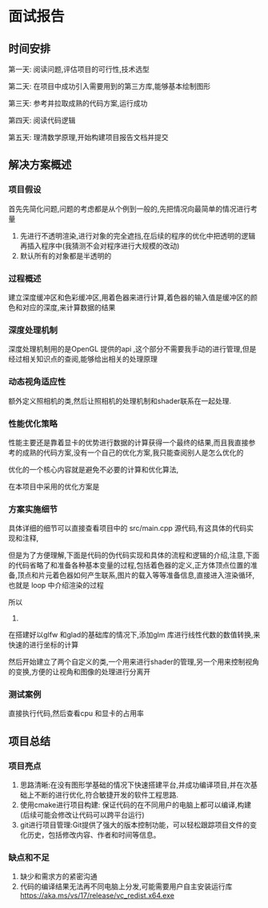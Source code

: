 # 面试报告

## 时间安排

第一天: 阅读问题,评估项目的可行性,技术选型

第二天: 在项目中成功引入需要用到的第三方库,能够基本绘制图形

第三天: 参考并拉取成熟的代码方案,运行成功

第四天: 阅读代码逻辑

第五天: 理清数学原理,开始构建项目报告文档并提交

## 解决方案概述

### 项目假设

首先先简化问题,问题的考虑都是从个例到一般的,先把情况向最简单的情况进行考量

1. 先进行不透明渲染,进行对象的完全遮挡,在后续的程序的优化中把透明的逻辑再插入程序中(我猜测不会对程序进行大规模的改动)
2. 默认所有的对象都是半透明的

### 过程概述

建立深度缓冲区和色彩缓冲区,用着色器来进行计算,着色器的输入值是缓冲区的颜色和对应的深度,来计算数据的结果

### 深度处理机制

深度处理机制用的是OpenGL 提供的api ,这个部分不需要我手动的进行管理,但是经过相关知识点的查阅,能够给出相关的处理原理

### 动态视角适应性

额外定义照相机的类,然后让照相机的处理机制和shader联系在一起处理.



### 性能优化策略

性能主要还是靠着显卡的优势进行数据的计算获得一个最终的结果,而且我直接参考的成熟的代码方案,没有一个自己的优化方案,我只能查阅别人是怎么优化的

优化的一个核心内容就是避免不必要的计算和优化算法,

在本项目中采用的优化方案是

### 方案实施细节

具体详细的细节可以直接查看项目中的 src/main.cpp 源代码,有这具体的代码实现和注释,

但是为了方便理解,下面是代码的伪代码实现和具体的流程和逻辑的介绍,注意,下面的代码省略了和准备各种基本变量的过程,包括着色器的定义,正方体顶点位置的准备,顶点和片元着色器如何产生联系,图片的载入等等准备信息,直接进入渲染循环,也就是 loop 中介绍渲染的过程

所以

1. 


在搭建好以glfw 和glad的基础库的情况下,添加glm 库进行线性代数的数值转换,来快速的进行坐标的计算

然后开始建立了两个自定义的类,一个用来进行shader的管理,另一个用来控制视角的变换,方便的让视角和图像的处理进行分离开



### 测试案例

直接执行代码,然后查看cpu 和显卡的占用率

## 项目总结

### 项目亮点
1. 思路清晰:在没有图形学基础的情况下快速搭建平台,并成功编译项目,并在次基础上不断的进行优化,符合敏捷开发的软件工程思路.
2. 使用cmake进行项目构建: 保证代码的在不同用户的电脑上都可以编译,构建(后续可能会修改让代码可以跨平台运行)
3. git进行项目管理:Git提供了强大的版本控制功能，可以轻松跟踪项目文件的变化历史，包括修改内容、作者和时间等信息。

### 缺点和不足

1. 缺少和需求方的紧密沟通
2. 代码的编译结果无法再不同电脑上分发,可能需要用户自主安装运行库 https://aka.ms/vs/17/release/vc_redist.x64.exe

